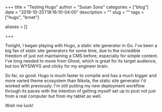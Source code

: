 +++
title = "Testing Hugo"
author = "Susan Sons"
categories = ["blog"]
date = "2019-10-25T18:16:10-04:00"
description = ""
slug = ""
tags = ["hugo", "brnet"]

aliases = []

+++

Tonight, I began playing with Hugo, a static site generator in Go.  I've been a
big fan of static site generators for some time, due to the incredible freedom
of just not maintaining a CMS before, especially for simple content.  I've long
needed to move from Ghost, which is great for its target audience, but too
WYSIWYG and clicky for my engineer brain.

So far, so good.  Hugo is much faster to compile and has a much bigger and more
varied theme ecosystem than Nikola, the static site generator I'd worked with
previously.  I'm still putting my new deployment workflow through its paces with
the intention of getting myself set up to post not just from a real computer but
from my tablet as well.

Wish me luck!
